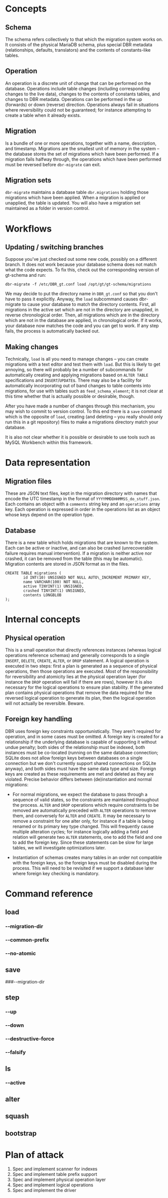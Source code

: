 # Concepts

## Schema

The schema refers collectively to that which the migration system works on.  It
consists of the physical MariaDB schema, plus special DBR metadata
(relationships, defaults, translators) and the contents of constants-like
tables.

## Operation

An operation is a discrete unit of change that can be performed on the
database.  Operations include table changes (including corresponding changes to
the live data), changes to the contents of constants tables, and changes to DBR
metadata.  Operations can be performed in the up (forwards) or down (reverse)
direction. Operations always fail in situations where reversibility could not
be guaranteed; for instance attempting to create a table when it already
exists.

## Migration

Is a bundle of one or more operations, together with a name, description, and
timestamp.  Migrations are the smallest unit of memory in the system – the
database stores the set of migrations which have been performed.  If a
migration fails halfway through, the operations which have been performed must
be reversed before `dbr-migrate` can exit.

## Migration sets

`dbr-migrate` maintains a database table `dbr.migrations` holding those migrations
which have been applied.  When a migration is applied or unapplied, the table
is updated.  You will also have a migration set maintained as a folder in
version control.

# Workflows

## Updating / switching branches

Suppose you've just checked out some new code, possibly on a different branch.
It does not work because your database schema does not match what the code
expects.  To fix this, check out the corresponding version of gt-schema and
run:

    dbr-migrate -f /etc/DBR_gt.conf load /opt/gt/gt-schema/migrations

We may decide to put the directory name in `DBR_gt.conf` so that you don't have
to pass it explicitly.  Anyway, the `load` subcommand causes dbr-migrate to
cause your database to match the directory contents.  First, all migrations in
the active set which are not in the directory are unapplied, in reverse
chronological order.  Then, all migrations which are in the directory which are
not in the database are applied, in chronological order.  If it works, your
database now matches the code and you can get to work.  If any step fails, the
process is automatically backed out.

## Making changes

Technically, `load` is all you need to manage changes – you can create
migrations with a text editor and test them with `load`.  But this is likely to
get annoying, so there will probably be a number of subcommands for
automatically creating and applying migrations based on `ALTER TABLE`
specifications and `INSERT`/`UPDATE`s.  There may also be a facility for
automatically incorporating out of band changes to table contents into
migrations, for use with tables such as `feed_schema_element`; it is not clear
at this time whether that is actually possible or desirable, though.

After you have made a number of changes through this mechanism, you may wish to
commit to version control.  To this end there is a `save` command which is the
opposite of `load`, creating (and deleting – you really should only run this in
a git repository) files to make a migrations directory match your database.

It is also not clear whether it is possible or desirable to use tools such as
MySQL Workbench within this framework.

# Data representation

## Migration files

These are JSON text files, kept in the migration directory with names that
encode the UTC timestamp in the format of `YYYYMMDDHHMMSS_do_stuff.json`.  Each
contains an object with a `comments` string key and an `operations` array key.
Each operation is expressed in order in the operations list as an object whose
keys depend on the operation type.

## Database

There is a new table which holds migrations that are known to the system.  Each
can be active or inactive, and can also be crashed (unrecoverable failure
requires manual intervention).  If a migration is neither active nor crashed,
it can be removed from the table (this may be automatic).  Migration contents
are stored in JSON format as in the files.

    CREATE TABLE migrations (
            id INT(10) UNSIGNED NOT NULL AUTO\_INCREMENT PRIMARY KEY,
            name VARCHAR(100) NOT NULL,
            active TINYINT(1) UNSIGNED,
            crashed TINYINT(1) UNSIGNED,
            contents LONGBLOB
    );

# Internal concepts

## Physical operation

This is a small operation that directly references instances (whereas logical
operations reference schemas) and generally corresponds to a single `INSERT`,
`DELETE`, `CREATE`, `ALTER`, or `DROP` statement.  A logical operation is
executed in two steps: first a plan is generated as a sequence of physical
operations, then those operations are executed.  Most of the responsibility for
reversibility and atomicity lies at the physical operation layer (for instance
the `DROP` operation will fail if there are rows), however it is also necessary
for the logical operations to ensure plan stability.  If the generated plan
contains physical operations that remove the data required for the reversed
logical operation to generate its plan, then the logical operation will not
actually be reversible.  Beware.

## Foreign key handling

DBR uses foreign key constraints opportunistically.  They aren't required for
operation, and in some cases must be omitted.  A foreign key is created for a
relationship if the underlying database is capable of supporting it without
undue penalty; both sides of the relationship must be indexed, both instances
must be co-located (running on the same database connection; SQLite does not
allow foreign keys between databases on a single connection but we don't
currently support shared connections on SQLite anyway), and both sides must
have the same data type and size.  Foreign keys are created as these
requirements are met and deleted as they are violated.  Precise behavior
differs between (de)instantiation and normal migrations:

* For normal migrations, we expect the database to pass through a sequence of
  valid states, so the constraints are maintained throughout the process.
  `ALTER` and `DROP` operations which require constraints to be removed are
  automatically preceded with `ALTER` operations to remove them, and conversely
  for `ALTER` and `CREATE`.  It may be necessary to remove a constraint for one
  alter only, for instance if a table is being renamed or its primary key type
  changed.  This will frequently cause multiple alteration cycles; for instance
  logically adding a field and relation will generate two `ALTER` statements,
  one to add the field and one to add the foreign key.  Since these statements
  can be slow for large tables, we will investigate optimizations later.

* Instantiation of schemas creates many tables in an order not compatible with
  the foreign keys, so the foreign keys must be disabled during the process.
  This will need to be revisited if we support a database later where foreign
  key checking is mandatory.

# Command reference

## load
### --migration-dir
### --common-prefix
### --no-atomic
## save
###--migration-dir
## step
### --up
### --down
### --destructive-force
### --falsify
## ls
### --active
## alter
## squash
## bootstrap

# Plan of attack

1. Spec and implement scanner for indexes
1. Spec and implement table prefix support
1. Spec and implement physical operation layer
1. Spec and implement logical operations
1. Spec and implement the driver
